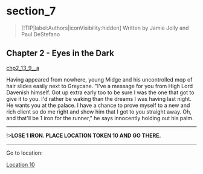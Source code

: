 
# section_7

>[!TIP|label:Authors|iconVisibility:hidden]
>Written by Jamie Jolly and Paul DeStefano

## Chapter 2 - Eyes in the Dark

[chp2_13_9__a](../../decomp/app/src/main/res/raw/chp2_13_9__a.mp3 ':include :type=audio')

Having appeared from nowhere, young Midge and his uncontrolled mop of hair slides easily next to Greycane. "I've a message for you from High Lord Davenish himself. Got up extra early too to be sure I was the one that got to give it to you. I'd rather be waking than the dreams I was having last night. He wants you at the palace. I have a chance to prove myself to a new and rich client so do me right and show him that I got to you straight away. Oh, and that'll be 1 iron for the runner," he says innocently holding out his palm.

---

!>**LOSE 1 IRON.  PLACE LOCATION TOKEN 10 AND GO THERE.** 

---

Go to location:

[Location 10](output/chapter2/section_9.md)


